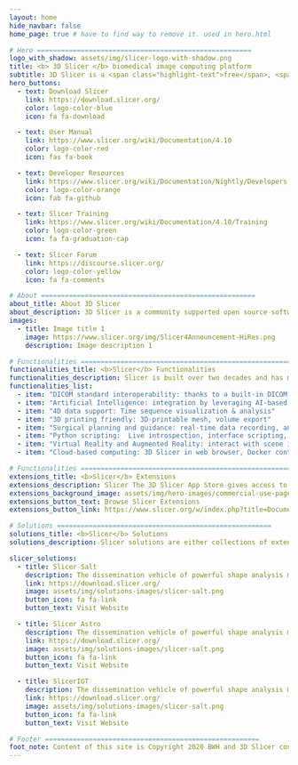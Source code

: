 ```yaml
---
layout: home
hide_navbar: false
home_page: true # have to find way to remove it. used in hero.html

# Hero ======================================================
logo_with_shadow: assets/img/slicer-logo-with-shadow.png
title: <b> 3D Slicer </b> biomedical image computing platform
subtitle: 3D Slicer is a <span class="highlight-text">free</span>, <span class="highlight-text">open source</span> and <span class="highlight-text">multi-platform</span> software package.
hero_buttons:
  - text: Download Slicer
    link: https://download.slicer.org/
    color: logo-color-blue
    icon: fa fa-download

  - text: User Manual
    link: https://www.slicer.org/wiki/Documentation/4.10
    color: logo-color-red
    icon: fas fa-book

  - text: Developer Resources
    link: https://www.slicer.org/wiki/Documentation/Nightly/Developers
    color: logo-color-orange
    icon: fab fa-github

  - text: Slicer Training
    link: https://www.slicer.org/wiki/Documentation/4.10/Training
    color: logo-color-green
    icon: fa fa-graduation-cap

  - text: Slicer Forum
    link: https://discourse.slicer.org/
    color: logo-color-yellow
    icon: fa fa-comments

# About ======================================================
about_title: About 3D Slicer
about_description: 3D Slicer is a community supported open source software platform for medical image informatics, image processing, and three-dimensional visualization.<br> Built over two decades through support from the National Institutes of Health and a worldwide developer community. Slicer brings free, powerful cross-platform processing tools to physicians, researchers, and the general public.
images:
  - title: Image title 1
    image: https://www.slicer.org/img/Slicer4Announcement-HiRes.png
    description: Image description 1

# Functionalities ======================================================
functionalities_title: <b>Slicer</b> Functionalities
functionalities_description: Slicer is built over two decades and has many including its numerous modules, extensions, datasets, pull requests, patches, issues reports, suggestions—is made possible by users, developers, contributors and commercial partners around the world.
functionalities_list:
  - item: "DICOM standard interoperability: thanks to a built-in DICOM browser allowing local import and indexing. Streamlined segmentation: capabilities for 2D/3D/4D image supporting hundreds of segments per image"
  - item: "Artificial Intelligence: integration by leveraging AI-based automatic segmentation, tools for ground truth training data generation DeepInfer extension for Deep Learning, Tensorflow compatibility and Nvidia Clara automatic segmentation"
  - item: "4D data support: Time sequence visualization & analysis"
  - item: "3D printing friendly: 3D-printable mesh, volume export"
  - item: "Surgical planning and guidance: real-time data recording, analysis and replay from surgical navigation systems, ultrasound scanners cameras and trackers, OpenIGTLink connection with trackers, scanners"
  - item: "Python scripting:  Live introspection, interface scripting, all Python 3 packages can be used within Slicer"
  - item: "Virtual Reality and Augmented Reality: interact with scene in HTC, Oculus, WindowsMR systems; export data to HoloLens"
  - item: "Cloud-based computing: 3D Slicer in web browser, Docker container, or as Jupyter notebook kernel"

# Functionalities ======================================================
extensions_title: <b>Slicer</b> Extensions
extensions_description: Slicer The 3D Slicer App Store gives access to over 100 Slicer extensions that can be installed and used with the Slicer.
extensions_background_image: assets/img/hero-images/commercial-use-page-hero.png
extensions_button_text: Browse Slicer Extensions
extensions_button_link: https://www.slicer.org/w/index.php?title=Documentation/Nightly/Extensions

# Solutions ======================================================
solutions_title: <b>Slicer</b> Solutions
solutions_description: Slicer solutions are either collections of extensions or special distributions of Slicer that provide customized package and complete processing pipeline from beginning to end, addressing specific research problems.

slicer_solutions:
  - title: Slicer Salt
    description: The dissemination vehicle of powerful shape analysis methodology based on 3D Slicer.
    link: https://download.slicer.org/
    image: assets/img/solutions-images/slicer-salt.png
    button_icon: fa fa-link
    button_text: Visit Website

  - title: Slicer Astro
    description: The dissemination vehicle of powerful shape analysis methodology based on 3D Slicer.
    link: https://download.slicer.org/
    image: assets/img/solutions-images/slicer-salt.png
    button_icon: fa fa-link
    button_text: Visit Website

  - title: SlicerIGT
    description: The dissemination vehicle of powerful shape analysis methodology based on 3D Slicer.
    link: https://download.slicer.org/
    image: assets/img/solutions-images/slicer-salt.png
    button_icon: fa fa-link
    button_text: Visit Website

# Footer ======================================================
foot_note: Content of this site is Copyright 2020 BWH and 3D Slicer contributors, unless otherwise noted. <br> Contact <a href="mailto:webmaster@bwh.harvard.edu">webmaster@bwh.harvard.edu</a> for questions about the use of this site's content.
---
```

